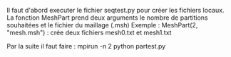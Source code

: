Il faut d'abord executer le fichier seqtest.py pour créer les fichiers locaux.
La fonction MeshPart prend deux arguments le nombre de partitions souhaitées
et le fichier du maillage (.msh)
Exemple :
MeshPart(2, "mesh.msh") : crée deux fichiers mesh0.txt et mesh1.txt

Par la suite il faut faire :
mpirun -n 2 python partest.py
